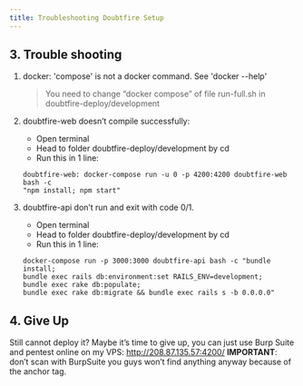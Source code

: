 ```yaml
---
title: Troubleshooting Doubtfire Setup
---
```


## 3. Trouble shooting

1. docker: 'compose' is not a docker command. See 'docker --help'

   > You need to change “docker compose” of file run-full.sh in doubtfire-deploy/development

2. doubtfire-web doesn’t compile successfully:

   - Open terminal
   - Head to folder doubtfire-deploy/development by cd
   - Run this in 1 line:

   ```console
   doubtfire-web: docker-compose run -u 0 -p 4200:4200 doubtfire-web bash -c
   "npm install; npm start"
   ```

3. doubtfire-api don’t run and exit with code 0/1.

   - Open terminal
   - Head to folder doubtfire-deploy/development by cd
   - Run this in 1 line:

   ```console
   docker-compose run -p 3000:3000 doubtfire-api bash -c "bundle install;
   bundle exec rails db:environment:set RAILS_ENV=development;
   bundle exec rake db:populate;
   bundle exec rake db:migrate && bundle exec rails s -b 0.0.0.0"
   ```

## 4. Give Up

Still cannot deploy it? Maybe it’s time to give up, you can just use Burp Suite and pentest online
on my VPS: <http://208.87.135.57:4200/> **IMPORTANT**: don’t scan with BurpSuite you guys won’t find
anything anyway because of the anchor tag.
